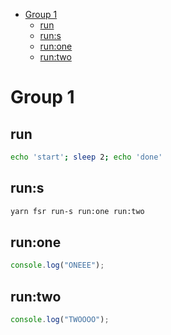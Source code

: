 

<!-- toc -->

- [Group 1](#group-1)
  * [run](#run)
  * [run:s](#runs)
  * [run:one](#runone)
  * [run:two](#runtwo)

<!-- tocstop -->

# Group 1
           
## run

```bash
echo 'start'; sleep 2; echo 'done'
```


## run:s

```bash
yarn fsr run-s run:one run:two
```

## run:one

```js
console.log("ONEEE");
```

## run:two

```js
console.log("TWOOOO");
```
